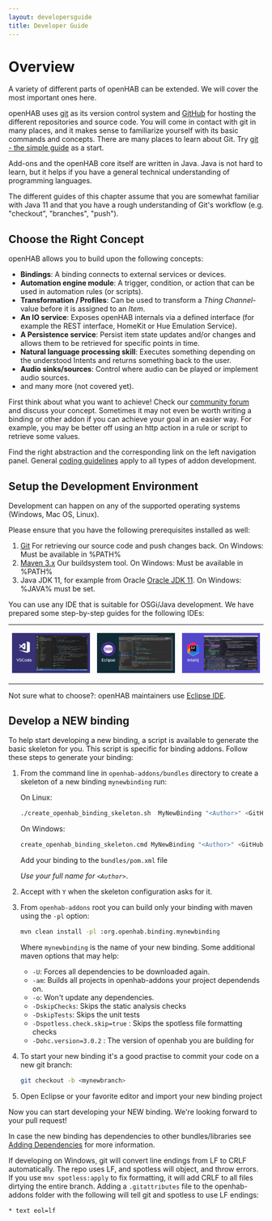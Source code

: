 ```yaml
---
layout: developersguide
title: Developer Guide
---
```


# Overview

A variety of different parts of openHAB can be extended.
We will cover the most important ones here.

openHAB uses [git](https://git-scm.com/) as its version control system and [GitHub](https://github.com/openhab) for hosting the different repositories and source code.
You will come in contact with git in many places, and it makes sense to familiarize yourself with its basic commands and concepts.
There are many places to learn about Git.
Try [git - the simple guide](https://rogerdudler.github.io/git-guide/) as a start.

Add-ons and the openHAB core itself are written in Java.
Java is not hard to learn, but it helps if you have a general technical understanding of programming languages.

The different guides of this chapter assume that you are somewhat familiar with Java 11 and that you have a rough understanding of Git's workflow (e.g. "checkout", "branches", "push").

## Choose the Right Concept

openHAB allows you to build upon the following concepts:

- **Bindings**: A binding connects to external services or devices.
- **Automation engine module**: A trigger, condition, or action that can be used in automation rules (or scripts).
- **Transformation / Profiles**: Can be used to transform a *Thing Channel*- value before it is assigned to an *Item*.
- **An IO service**: Exposes openHAB internals via a defined interface (for example the REST interface, HomeKit or Hue Emulation Service).
- **A Persistence service**: Persist item state updates and/or changes and allows them to be retrieved for specific points in time.
- **Natural language processing skill**:
  Executes something depending on the understood Intents and returns something back to the user.
- **Audio sinks/sources**:
  Control where audio can be played or implement audio sources.
- and many more (not covered yet).

First think about what you want to achieve! Check our [community forum](https://community.openhab.org)
and discuss your concept.
Sometimes it may not even be worth writing a binding or other addon if you can achieve your goal in an easier way.
For example, you may be better off using an http action in a rule or script to retrieve some values.

Find the right abstraction and the corresponding link on the left navigation panel.
General [coding guidelines](guidelines.html) apply to all types of addon development.

## Setup the Development Environment

Development can happen on any of the supported operating systems (Windows, Mac OS, Linux).

Please ensure that you have the following prerequisites installed as well:

1. [Git](https://git-scm.com/downloads) For retrieving our source code and push changes back. On Windows: Must be available in %PATH%
1. [Maven 3.x](https://maven.apache.org/download.cgi) Our buildsystem tool. On Windows: Must be available in %PATH%
1. Java JDK 11, for example from Oracle [Oracle JDK 11](https://www.oracle.com/java/technologies/javase-jdk11-downloads.html). On Windows: %JAVA% must be set.

You can use any IDE that is suitable for OSGi/Java development.
We have prepared some step-by-step guides for the following IDEs:

<table style="width:100%">
<tr>
<td style="width:30%">

[![Visual Studio Code](./ide/images/vscode.jpg)](ide/vscode.html)

</td>
<td style="width:30%">

[![Eclipse IDE](./ide/images/eclipse.jpg)](ide/eclipse.html)

</td>
<td style="width:30%">

[![Intellij IDE](./ide/images/intellij.jpg)](ide/intellij.html)

</td>
</tr>
</table>

Not sure what to choose?: openHAB maintainers use [Eclipse IDE](https://wiki.eclipse.org/Eclipse_Installer).

## Develop a NEW binding

To help start developing a new binding, a script is available to generate the basic skeleton for you.
This script is specific for binding addons. Follow these steps to generate your binding:

1. From the command line in `openhab-addons/bundles` directory to create a skeleton of a new binding `mynewbinding` run:

   On Linux:

    ```bash
    ./create_openhab_binding_skeleton.sh  MyNewBinding "<Author>" <GitHubUsername>
    ```

   On Windows:

    ```bash
    create_openhab_binding_skeleton.cmd MyNewBinding "<Author>" <GitHubUsername>
    ```
    Add your binding to the `bundles/pom.xml` file

    _Use your full name for `<Author>`_.

1. Accept with `Y` when the skeleton configuration asks for it.

1. From `openhab-addons` root you can build only your binding with maven using the `-pl` option:

    ```bash
    mvn clean install -pl :org.openhab.binding.mynewbinding
    ```

   Where `mynewbinding` is the name of your new binding.
   Some additional maven options that may help:
   - `-U`: Forces all dependencies to be downloaded again.
   - `-am`: Builds all projects in openhab-addons your project dependends on.
   - `-o`: Won't update any dependencies.
   - `-DskipChecks`: Skips the static analysis checks
   - `-DskipTests`: Skips the unit tests
   - `-Dspotless.check.skip=true` : Skips the spotless file formatting checks
   - `-Dohc.version=3.0.2` : The version of openhab you are building for

1. To start your new binding it's a good practise to commit your code on a new git branch:

   ```bash
   git checkout -b <mynewbranch>
   ```

1. Open Eclipse or your favorite editor and import your new binding project

Now you can start developing your NEW binding. We're looking forward to your pull request!

In case the new binding has dependencies to other bundles/libraries see [Adding Dependencies](buildsystem.html#adding-dependencies) for more information.

If developing on Windows, git will convert line endings from LF to CRLF automatically. The repo uses LF,
and spotless will object, and throw errors. If you use `mnv spotless:apply` to fix formatting, it will add CRLF
to all files dirtying the entire branch. Adding a `.gitattributes` file to the openhab-addons folder with the
following will tell git and spotless to use LF endings:

```text
* text eol=lf
```
